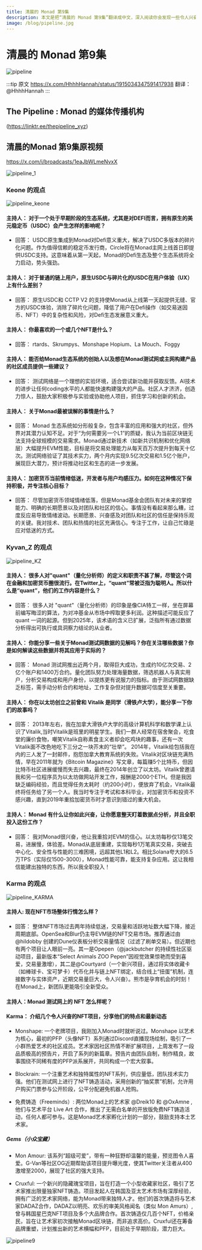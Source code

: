 ```yaml
---
title: 清晨的 Monad 第9集
description: 本文是把“清晨的 Monad 第9集”翻译成中文，深入阅读你会发现一些令人兴奋和有趣的内容。
image: /blog/pipeline.jpg
---
```


# 清晨的 Monad 第9集

![pipeline](/blog/pipeline.jpg)

:::tip 原文
 https://x.com/HhhhHannah/status/1915034347591417938 
翻译：@HhhhHannah
:::

## The Pipeline : Monad 的媒体传播机构
(https://linktr.ee/thepipeline_xyz) 

## 清晨的Monad 第9集原视频
https://x.com/i/broadcasts/1eaJbWLmeNvxX

![pipeline_1](/blog/pipeline_1.png)

### Keone 的观点
![pipeline_keone](/blog/pipeline_keone.png)

#### 主持人： 对于一个处于早期阶段的生态系统，尤其是对DEFI而言，拥有原生的美元稳定币（USDC）会产生怎样的影响呢？
- 回答： USDC原生集成到Monad对Defi意义重大，解决了USDC多版本的碎片化问题。作为值得信赖的稳定币发行商，Circle将在Monad主网上线首日即提供USDC支持。这意味着从第一天起，Monad的Defi生态及整个生态系统将全力启动，势头强劲。

#### 主持人： 对于普通的链上用户，原生USDC与碎片化的USDC在用户体验（UX）上有什么差别？
- 回答： 原生USDC和 CCTP V2 的支持使Monad从上线第一天起提供无缝、官方的USDC体验，消除了碎片化问题，降低了用户在Defi操作（如交易迷因币、NFT）中的复杂性和风险，对Defi生态发展意义重大。

#### 主持人： 你最喜欢的一个或几个NFT是什么？
- 回答： rtards、Skrumpys、Monshape Hopium、La Mouch、Foggy

#### 主持人： 能否给Monad生态系统的创始人以及想在Monad测试网或主网构建产品的社区成员提供一些建议？
- 回答： 测试网络是一个理想的实验环境，适合尝试新功能并获取反馈。AI技术的进步让任何coding水平的人都能快速构建强大的产品。社区人才济济，创造力惊人，鼓励大家积极参与实验或协助他人项目，抓住学习和创新的机会。

#### 主持人： 关于Monad最被误解的事情是什么？
- 回答： Monad 生态系统如分形般复杂，包含丰富的应用和强大的社区，但外界对其潜力认知不足。对于“为何需要另一个L1”的质疑，我认为当前区块链无法支持全球规模的交易需求。Monad通过新技术（如新共识机制和优化网络层）大幅提升EVM性能，目标是将交易处理能力从每天百万次提升到每天十亿次。测试网络验证了其技术实力，两个月内实现9.5亿次交易和1.5亿个账户，展现巨大潜力，预计将推动社区和生态的进一步发展。

#### 主持人： 加密货币当前情绪低迷，开发者与用户均感压力。如何在这种情况下保持积极，并专注核心目标？
- 回答： 尽管加密货币领域情绪低落，但是Monad基金会团队有对未来的掌控能力、明确的长期愿景以及对团队和社区的信心。事情没有看起来那么糟，过度反应易导致情绪波动。长期愿景、兴奋感及对团队和社区的信任是保持乐观的关键。我对技术、团队和热情的社区充满信心。专注于工作，让自己忙碌是应对低迷的方式。


### Kyvan_Z 的观点
![pipeline_KZ](/blog/pipeline_KZ.png)

#### 主持人： 很多人对"quant"（量化分析师）的定义和职责不甚了解，尽管这个词在金融和加密货币圈很流行。在Twitter上，“quant”常被泛指为聪明人。所以什么是“quant”，他们的工作内容是什么？
- 回答： 很多人对 "quant"（量化分析师）的印象是像CIA特工一样，坐在屏幕前编写晦涩的算法，为对冲基金从市场中榨取更多利润。这种描述可能反应了 quant 一词的起源。但到2025年，该术语的含义已扩展，泛指所有通过数据分析得出可执行或具洞察力结论的从业者。
  
#### 主持人： 你能分享一些关于Monad测试网数据的见解吗？你在关注哪些数据？你是如何解读这些数据并将其应用于实际的？
- 回答： Monad 测试网推出近两个月，取得巨大成功，生成约10亿次交易、2亿个账户和1400万合约。量化团队努力处理海量数据，筛选机器人与真实用户，分析交易构成和用户身份，以提炼更有说服力的指标。由于测试网数据缺乏标签，需手动分析合约和地址，工作复杂但对提升数据可信度至关重要。
  
#### 主持人： 你在以太坊创立之前曾和 Vitalik 是同学（滑铁卢大学），能分享一下你们的故事吗？
- 回答：
  2013年左右，我在加拿大滑铁卢大学的高级计算机科学和数学课上认识了Vitalik,当时Vitalik是班里的明星学生。我们一群人经常在宿舍聚会，吃食堂的廉价食物，嘲笑Vitalik自称素食主义者却会吃鸡块的趣事，还有一次Vitalik面不改色地吃下三分之一块芥末的“壮举”。
  2014年，Vitalik给包括我在内的三人发了一封邮件，抱怨加拿大教育系统的失败。Vitalik对区块链充满热情，早在2011年就为《Bitcoin Magazine》写文章，每篇赚5个比特币，但因比特币社区进展缓慢而失去兴趣，最终在2014年创立了以太坊。Vitalik曾邀请我和另一位程序员为以太坊做网站开发工作，报酬是2000个ETH。但是我因缺乏编码经验，而且觉得任务太耗时（约200小时），便放弃了机会，Vitalik最终将任务给了另一个人。我当时专注于考试和本科毕业，对加密货币和投资不感兴趣，直到2019年重拾加密货币时才意识到错过的重大机会。

#### 主持人： Monad 有什么让你如此兴奋，让你愿意整天盯着数据点分析，并且全职投入这份工作？
- 回答： 我对Monad很兴奋，他让我重拾对EVM的信心。以太坊每秒仅13笔交易，进展慢，体验差。Monad从底层重建，实现每秒1万笔真实交易，突破去中心化、安全性与性能的三难困境，远超其他L1和L2。相比Solana夸大的6.5万TPS（实际仅1500-3000），Monad性能可靠，能支持复杂应用。这让我相信能建出独特的东西，所以我全职投入！


### Karma 的观点
![pipeline_KARMA](/blog/pipeline_KARMA.png)

#### 主持人: 现在NFT市场整体行情怎么样？
- 回答： 整体NFT市场过去两年持续低迷，交易量和活跃地址数大幅下降，接近周期底部。OpenSea和Blur仍主导EVM链的NFT交易市场。推荐通过由 @hildobby 创建的Dune仪表板分析交易量情况（过滤了刷单交易）。但近期也有两个项目让人眼前一亮。其一是Opepen（@jackbutcher 的持续性社区驱动项目，最新版本“Select Animals ZOO Pepen”因视觉效果惊艳而受到喜爱，交易量激增），其二是@Courtyard（一个新兴项目，通过将实体收藏卡（如棒球卡、宝可梦卡）代币化并与链上NFT绑定，结合线上“扭蛋”机制，连接数字与实体资产，近期交易量巨大，令人兴奋）。熊市是孕育机会的时刻！在Monad上，新团队更能吸引全新受众。


#### 主持人：Monad 测试网上的 NFT 怎么样呢？

#### Karma： 介绍几个令人兴奋的NFT项目，分享他们的特点和最新动态

- Monshape: 一个老牌项目，我刚加入Monad时就听说过。Monshape 以艺术为核心，最初的PFP（头像NFT）系列通过Discord直播现场绘制，吸引了一小群热爱艺术的社区成员。艺术家因社区热情不断扩展项目，上周发布了一段品质极高的预告片，开启了系列的新篇章。预告片由团队自制，制作精良，故事围绕不同稀有度的PFP派系展开，共同构成一个宏大叙事。

- Blockrain: 一个注重艺术和独特属性的NFT系列，供应量低，团队技术实力强。他们在测试网上进行了NFT铸造活动，采用创新的“抽奖票”机制，允许用户购买门票参与公开阶段，公平分配避免机器人抢购。

- 免费铸造（Freeminds）: 两位Monad上的艺术家 @Dreik10 和 @OxAmne ,他们与艺术平台 Live Art 合作，推出了无需白名单的开放版免费NFT铸造活动，任何人都可参与。这是Monad艺术家孵化计划的一部分，鼓励支持本土艺术家。

##### Gems（小众宝藏）

- Mon Amour: 该系列“超级可爱”，带有一种狂野却温馨的能量，预览图令人喜爱。G-Van等社区OG近期帮助该项目提升曝光度，使其Twitter关注者从400激增至2000，展现了社区的强大支持。

- Cruxful: 一个新兴的隐藏瑰宝项目，旨在打造一个小型收藏家社区，吸引了艺术家推出限量独家NFT铸造。项目发起人在韩国及亚太艺术市场有深厚经验，拥有广泛的艺术家网络，能为Monad带来独特人才。他们的首次铸造将与艺术家DADAZ合作，DADAZ以明亮、欢乐的审美风格闻名（类似 Mon Amurs）,曾与韩国星巴克NFT项目及多个大品牌合作。首次铸造仅几百个NFT，价格亲民，旨在让艺术家初次接触Monad区块链，而非追求高价。Cruxful还在筹备品牌重塑，计划推出新的艺术横幅和PFP，目前处于早期阶段，潜力巨大。


![pipeline9](/blog/pipeline9.jpg)
